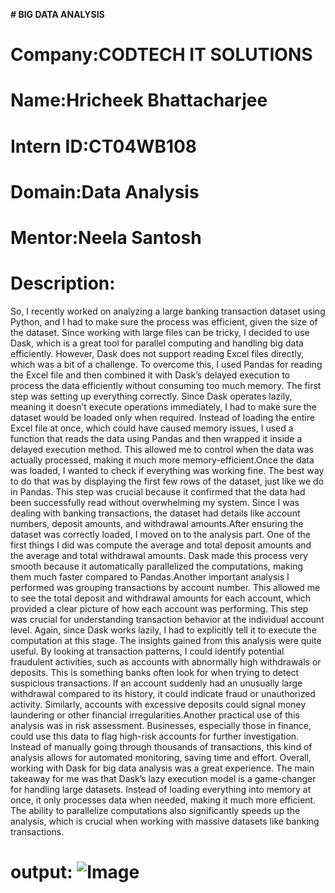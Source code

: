 **# BIG DATA ANALYSIS**

# Company:CODTECH IT SOLUTIONS

# Name:Hricheek Bhattacharjee

# Intern ID:CT04WB108

# Domain:Data Analysis

# Mentor:Neela Santosh

# Description:
So, I recently worked on analyzing a large banking transaction dataset using Python, and I had to make sure the process was efficient, given the size of the dataset. Since working with large files can be tricky, I decided to use Dask, which is a great tool for parallel computing and handling big data efficiently. However, Dask does not support reading Excel files directly, which was a bit of a challenge. To overcome this, I used Pandas for reading the Excel file and then combined it with Dask’s delayed execution to process the data efficiently without consuming too much memory.
The first step was setting up everything correctly. Since Dask operates lazily, meaning it doesn’t execute operations immediately, I had to make sure the dataset would be loaded only when required. Instead of loading the entire Excel file at once, which could have caused memory issues, I used a function that reads the data using Pandas and then wrapped it inside a delayed execution method. This allowed me to control when the data was actually processed, making it much more memory-efficient.Once the data was loaded, I wanted to check if everything was working fine. The best way to do that was by displaying the first few rows of the dataset, just like we do in Pandas. This step was crucial because it confirmed that the data had been successfully read without overwhelming my system. Since I was dealing with banking transactions, the dataset had details like account numbers, deposit amounts, and withdrawal amounts.After ensuring the dataset was correctly loaded, I moved on to the analysis part. One of the first things I did was compute the average and total deposit amounts and the average and total withdrawal amounts. Dask made this process very smooth because it automatically parallelized the computations, making them much faster compared to Pandas.Another important analysis I performed was grouping transactions by account number. This allowed me to see the total deposit and withdrawal amounts for each account, which provided a clear picture of how each account was performing. This step was crucial for understanding transaction behavior at the individual account level. Again, since Dask works lazily, I had to explicitly tell it to execute the computation at this stage.
The insights gained from this analysis were quite useful. By looking at transaction patterns, I could identify potential fraudulent activities, such as accounts with abnormally high withdrawals or deposits. This is something banks often look for when trying to detect suspicious transactions. If an account suddenly had an unusually large withdrawal compared to its history, it could indicate fraud or unauthorized activity. Similarly, accounts with excessive deposits could signal money laundering or other financial irregularities.Another practical use of this analysis was in risk assessment. Businesses, especially those in finance, could use this data to flag high-risk accounts for further investigation. Instead of manually going through thousands of transactions, this kind of analysis allows for automated monitoring, saving time and effort.
Overall, working with Dask for big data analysis was a great experience. The main takeaway for me was that Dask’s lazy execution model is a game-changer for handling large datasets. Instead of loading everything into memory at once, it only processes data when needed, making it much more efficient. The ability to parallelize computations also significantly speeds up the analysis, which is crucial when working with massive datasets like banking transactions.

# output: ![Image](https://github.com/user-attachments/assets/fe413b4a-ab4f-4968-aa76-e146474b4e18)

